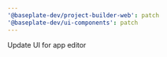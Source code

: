 ```yaml
---
'@baseplate-dev/project-builder-web': patch
'@baseplate-dev/ui-components': patch
---
```


Update UI for app editor
